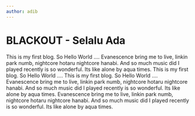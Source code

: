 ```yaml
---
author: adib
---
```

# BLACKOUT - Selalu Ada
This is my first blog. So Hello World ....
Evanescence bring me to live, linkin park numb, nightcore hotaru
nightcore hanabi. And so much music did I played recently
is so wonderful. Its like alone by aqua times.
This is my first blog. So Hello World ....
This is my first blog. So Hello World ....
Evanescence bring me to live, linkin park numb, nightcore hotaru
nightcore hanabi. And so much music did I played recently
is so wonderful. Its like alone by aqua times.
Evanescence bring me to live, linkin park numb, nightcore hotaru
nightcore hanabi. And so much music did I played recently
is so wonderful. Its like alone by aqua times.
